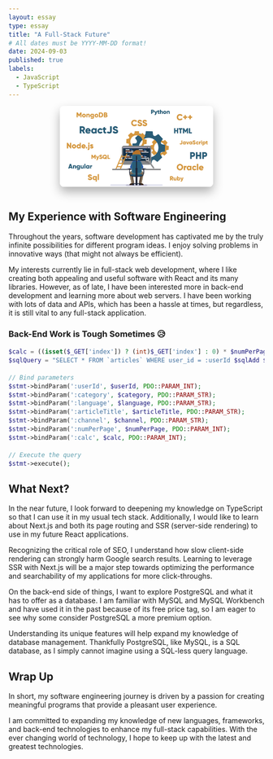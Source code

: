 ```yaml
---
layout: essay
type: essay
title: "A Full-Stack Future"
# All dates must be YYYY-MM-DD format!
date: 2024-09-03
published: true
labels:
  - JavaScript
  - TypeScript
---
```




<style>
    .img {
        max-width: 60%;
        height: auto;
        display: block;
        margin: 0 auto;
        border-radius: 8px;
        box-shadow: 0px 10px 20px rgba(0, 0, 0, 0.3);
    }
</style>
<img class="img" src="../img/swe/fullstack.png">

<br>

## My Experience with Software Engineering

Throughout the years, software development has captivated me by the truly infinite possibilities for different program ideas. I enjoy solving problems in innovative ways (that might not always be efficient).

My interests currently lie in full-stack web development, where I like creating both appealing and useful software with React and its many libraries. However, as of late, I have been interested more in back-end development and learning more about web servers. I have been working with lots of data and APIs, which has been a hassle at times, but regardless, it is still vital to any full-stack application.

### Back-End Work is Tough Sometimes 😥

```php
$calc = ((isset($_GET['index']) ? (int)$_GET['index'] : 0) * $numPerPage); // Offset calculation
$sqlQuery = "SELECT * FROM `articles` WHERE user_id = :userId $sqlAdd $sqlSortBy LIMIT :numPerPage OFFSET :calc";

// Bind parameters
$stmt->bindParam(':userId', $userId, PDO::PARAM_INT);
$stmt->bindParam(':category', $category, PDO::PARAM_STR);
$stmt->bindParam(':language', $language, PDO::PARAM_STR);
$stmt->bindParam(':articleTitle', $articleTitle, PDO::PARAM_STR);
$stmt->bindParam(':channel', $channel, PDO::PARAM_STR);
$stmt->bindParam(':numPerPage', $numPerPage, PDO::PARAM_INT);
$stmt->bindParam(':calc', $calc, PDO::PARAM_INT);

// Execute the query
$stmt->execute();

```

## What Next?

In the near future, I look forward to deepening my knowledge on TypeScript so that I can use it in my usual tech stack. Additionally, I would like to learn about Next.js and both its page routing and SSR (server-side rendering) to use in my future React applications. 

Recognizing the critical role of SEO, I understand how slow client-side rendering can strongly harm Google search results. Learning to leverage SSR with Next.js will be a major step towards optimizing the performance and searchability of my applications for more click-throughs.


On the back-end side of things, I want to explore PostgreSQL and what it has to offer as a database. I am familiar with MySQL and MySQL Workbench and have used it in the past because of its free price tag, so I am eager to see why some consider PostgreSQL a more premium option.

Understanding its unique features will help expand my knowledge of database management. Thankfully PostgreSQL, like MySQL, is a SQL database, as I simply cannot imagine using a SQL-less query language. 



## Wrap Up

In short, my software engineering journey is driven by a passion for creating meaningful programs that provide a pleasant user experience. 

I am committed to expanding my knowledge of new languages, frameworks, and back-end technologies to enhance my full-stack capabilities. With the ever changing world of technology, I hope to keep up with the latest and greatest technologies.

